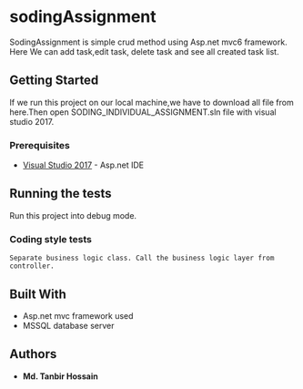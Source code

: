 # sodingAssignment

SodingAssignment is simple crud method using Asp.net mvc6 framework. Here We can add task,edit task, delete task and see all created task list.

## Getting Started

If we run this project on our local machine,we have to download all file from here.Then open SODING_INDIVIDUAL_ASSIGNMENT.sln file with visual studio 2017.

### Prerequisites

* [Visual Studio 2017](https://www.visualstudio.com/downloads/) - Asp.net IDE

## Running the tests

Run this project into debug mode. 

### Coding style tests

```
Separate business logic class. Call the business logic layer from controller.

```

## Built With

* Asp.net mvc framework used
* MSSQL database server 

## Authors

* **Md. Tanbir Hossain**
